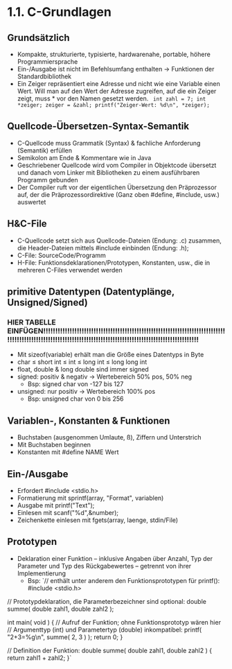 # 1.1. C-Grundlagen

## Grundsätzlich
* Kompakte, strukturierte, typisierte, hardwarenahe, portable, höhere Programmiersprache
* Ein-/Ausgabe ist nicht im Befehlsumfang enthalten -> Funktionen der
Standardbibliothek
* Ein Zeiger repräsentiert eine Adresse und nicht wie eine Variable einen Wert. Will man auf den Wert der Adresse zugreifen, auf die ein Zeiger zeigt, muss * vor den Namen gesetzt werden.
` int zahl = 7;
  int *zeiger;
  zeiger = &zahl;
  printf("Zeiger-Wert: %d\n", *zeiger);`

## Quellcode-Übersetzen-Syntax-Semantik
* C-Quellcode muss Grammatik (Syntax) & fachliche Anforderung (Semantik) erfüllen
* Semikolon am Ende & Kommentare wie in Java
* Geschriebener Quellcode wird vom Compiler in Objektcode übersetzt und
danach vom Linker mit Bibliotheken zu einem ausführbaren Programm gebunden
* Der Compiler ruft vor der eigentlichen Übersetzung den Präprozessor auf, der die
Präprozessordirektive (Ganz oben #define, #include, usw.) auswertet

## H&C-File
* C-Quellcode setzt sich  aus Quellcode-Dateien (Endung: .c) zusammen, die Header-Dateien mittels #include einbinden (Endung: .h);
*  C-File: SourceCode/Programm
*  H-File: Funktionsdeklarationen/Prototypen, Konstanten, usw., die in mehreren C-Files verwendet werden

## primitive Datentypen (Datentyplänge, Unsigned/Signed)
### HIER TABELLE EINFÜGEN!!!!!!!!!!!!!!!!!!!!!!!!!!!!!!!!!!!!!!!!!!!!!!!!!!!!!!!!!!!!!!!!!!!!!!!!!!!!!!!!!!!!!!!!!!!!!!!!!!!!!!!!!!!!!!!!!!!!!!!!!!!!!!!!!!!!!!!!!!!!!!!!!!!!!!!!!!!!
* Mit sizeof(variable) erhält man die Größe eines Datentyps in Byte
* char ≤ short int ≤ int ≤ long int ≤ long long int
* float, double & long double sind immer signed
* signed: positiv & negativ -> Wertebereich 50% pos, 50% neg
    * Bsp: signed char von -127 bis 127
* unsigned: nur positiv -> Wertebereich 100% pos
    * Bsp: unsigned char von 0 bis 256

## Variablen-, Konstanten & Funktionen
* Buchstaben (ausgenommen Umlaute, ß), Ziffern und Unterstrich
* Mit Buchstaben beginnen
* Konstanten mit #define NAME Wert

## Ein-/Ausgabe
* Erfordert #include <stdio.h>
* Formatierung mit sprintf(array, "Format", variablen)
* Ausgabe mit printf("Text");
* Einlesen mit scanf("%d",&number);
* Zeichenkette einlesen mit fgets(array, laenge, stdin/File)

## Prototypen
* Deklaration einer Funktion – inklusive Angaben über Anzahl, Typ der Parameter und Typ des Rückgabewertes – getrennt von ihrer Implementierung
    * Bsp: `// enthält unter anderem den Funktionsprototypen für printf():
#include <stdio.h>

// Prototypdeklaration, die Parameterbezeichner sind optional:
double summe( double zahl1, double zahl2 );

int main( void )
{
    // Aufruf der Funktion; ohne Funktionsprototyp wären hier
    // Argumenttyp (int) und Parametertyp (double) inkompatibel:
    printf( "2+3=%g\n", summe( 2, 3 ) );
    return 0;
}

// Definition der Funktion:
double summe( double zahl1, double zahl2 )
{
    return zahl1 + zahl2;
}`
